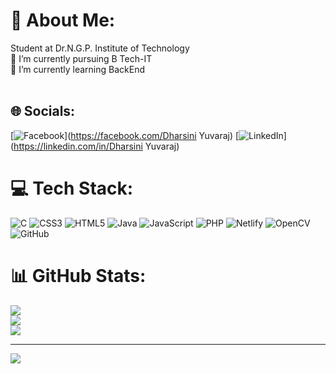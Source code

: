 # 💫 About Me:
Student  at Dr.N.G.P. Institute of Technology<br>🔭 I’m currently pursuing B Tech-IT<br>🌱 I’m currently learning BackEnd<br><br>


## 🌐 Socials:
[![Facebook](https://img.shields.io/badge/Facebook-%231877F2.svg?logo=Facebook&logoColor=white)](https://facebook.com/Dharsini Yuvaraj) [![LinkedIn](https://img.shields.io/badge/LinkedIn-%230077B5.svg?logo=linkedin&logoColor=white)](https://linkedin.com/in/Dharsini Yuvaraj) 

# 💻 Tech Stack:
![C](https://img.shields.io/badge/c-%2300599C.svg?style=for-the-badge&logo=c&logoColor=white) ![CSS3](https://img.shields.io/badge/css3-%231572B6.svg?style=for-the-badge&logo=css3&logoColor=white) ![HTML5](https://img.shields.io/badge/html5-%23E34F26.svg?style=for-the-badge&logo=html5&logoColor=white) ![Java](https://img.shields.io/badge/java-%23ED8B00.svg?style=for-the-badge&logo=openjdk&logoColor=white) ![JavaScript](https://img.shields.io/badge/javascript-%23323330.svg?style=for-the-badge&logo=javascript&logoColor=%23F7DF1E) ![PHP](https://img.shields.io/badge/php-%23777BB4.svg?style=for-the-badge&logo=php&logoColor=white) ![Netlify](https://img.shields.io/badge/netlify-%23000000.svg?style=for-the-badge&logo=netlify&logoColor=#00C7B7) ![OpenCV](https://img.shields.io/badge/opencv-%23white.svg?style=for-the-badge&logo=opencv&logoColor=white) ![GitHub](https://img.shields.io/badge/github-%23121011.svg?style=for-the-badge&logo=github&logoColor=white)
# 📊 GitHub Stats:
![](https://github-readme-stats.vercel.app/api?username=Dharsini5&theme=midnight-purple&hide_border=false&include_all_commits=false&count_private=false)<br/>
![](https://github-readme-streak-stats.herokuapp.com/?user=Dharsini5&theme=midnight-purple&hide_border=false)<br/>
![](https://github-readme-stats.vercel.app/api/top-langs/?username=Dharsini5&theme=midnight-purple&hide_border=false&include_all_commits=false&count_private=false&layout=compact)

---
[![](https://visitcount.itsvg.in/api?id=Dharsini5&icon=0&color=0)](https://visitcount.itsvg.in)

<!-- Proudly created with GPRM ( https://gprm.itsvg.in ) -->
